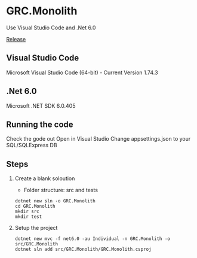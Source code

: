 # GRC.Monolith
 Use Visual Studio Code and .Net 6.0
 
 [Release](doc/RELEASE.md)

## Visual Studio Code
 Microsoft Visual Studio Code (64-bit) - Current
 Version 1.74.3

## .Net 6.0
 Microsoft .NET SDK 6.0.405

## Running the code
 Check the gode out
 Open in Visual Studio
 Change appsettings.json to your SQL/SQLExpress DB

 ## Steps

 1. Create a blank soloution
    - Folder structure: src and tests
    ```
    dotnet new sln -o GRC.Monolith
    cd GRC.Monolith
    mkdir src
    mkdir test
    ```
    
 2. Setup the project
    ```
    dotnet new mvc -f net6.0 -au Individual -n GRC.Monolith -o src/GRC.Monolith
    dotnet sln add src/GRC.Monolith/GRC.Monolith.csproj
    ```









